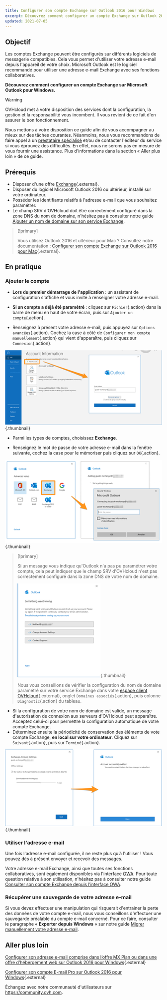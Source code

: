 ```yaml
---
title: Configurer son compte Exchange sur Outlook 2016 pour Windows
excerpt: Découvrez comment configurer un compte Exchange sur Outlook 2016 pour Windows
updated: 2021-07-05
---
```


## Objectif

Les comptes Exchange peuvent être configurés sur différents logiciels de messagerie compatibles. Cela vous permet d'utiliser votre adresse e-mail depuis l'appareil de votre choix. Microsoft Outlook est le logiciel recommandé pour utiliser une adresse e-mail Exchange avec ses fonctions collaboratives.

**Découvrez comment configurer un compte Exchange sur Microsoft Outlook pour Windows.**

> [!warning]
>
> OVHcloud met à votre disposition des services dont la configuration, la gestion et la responsabilité vous incombent. Il vous revient de ce fait d'en assurer le bon fonctionnement.
> 
> Nous mettons à votre disposition ce guide afin de vous accompagner au mieux sur des tâches courantes. Néanmoins, nous vous recommandons de faire appel à un [prestataire spécialisé](https://partner.ovhcloud.com/fr/) et/ou de contacter l'éditeur du service si vous éprouvez des difficultés. En effet, nous ne serons pas en mesure de vous fournir une assistance. Plus d'informations dans la section « Aller plus loin » de ce guide.
> 

## Prérequis

- Disposer d'une offre [Exchange](https://www.ovhcloud.com/fr/emails/){.external}.
- Disposer du logiciel Microsoft Outlook 2016 ou ultérieur, installé sur votre ordinateur.
- Posséder les identifiants relatifs à l'adresse e-mail que vous souhaitez paramétrer.
- Le champ SRV d'OVHcloud doit être correctement configuré dans la zone DNS du nom de domaine, n'hésitez pas à consulter notre guide [Ajouter un nom de domaine sur son service Exchange](/pages/web_cloud/email_and_collaborative_solutions/microsoft_exchange/exchange_adding_domain).

> [!primary]
>
> Vous utilisez Outlook 2016 et ultérieur pour Mac ? Consultez notre documentation : [Configurer son compte Exchange sur Outlook 2016 pour Mac](/pages/web_cloud/email_and_collaborative_solutions/microsoft_exchange/how_to_configure_outlook_2016_mac){.external}.
>

## En pratique

### Ajouter le compte

- **Lors du premier démarrage de l'application** : un assistant de configuration s'affiche et vous invite à renseigner votre adresse e-mail.

- **Si un compte a déjà été paramétré** : cliquez sur `Fichier`{.action} dans la barre de menu en haut de votre écran, puis sur `Ajouter un compte`{.action}.

- Renseignez à présent votre adresse e-mail, puis appuyez sur `Options avancées`{.action}. Cochez la case à côté de `Configurer mon compte manuellement`{.action} qui vient d'apparaître, puis cliquez sur `Connexion`{.action}. 

![exchange](images/config-outlook-exchange01.png){.thumbnail}

- Parmi les types de comptes, choisissez **Exchange**.

- Renseignez le mot de passe de votre adresse e-mail dans la fenêtre suivante, cochez la case pour le mémoriser puis cliquez sur `OK`{.action}.

![exchange](images/config-outlook-exchange02.png){.thumbnail}

> [!primary]
> 
> Si un message vous indique qu'Outlook n'a pas pu paramétrer votre compte, cela peut indiquer que le champ SRV d'OVHcloud n'est pas correctement configuré dans la zone DNS de votre nom de domaine.
> 
> ![exchange](images/config-outlook-exchange03.png){.thumbnail}
>
> Nous vous conseillons de vérifier la configuration du nom de domaine paramétré sur votre service Exchange dans votre [espace client OVHcloud](https://www.ovh.com/auth/?action=gotomanager&from=https://www.ovh.com/fr/&ovhSubsidiary=fr){.external}, onglet `Domaines associés`{.action}, puis colonne `Diagnostic`{.action} du tableau.
>

- Si la configuration de votre nom de domaine est valide, un message d'autorisation de connexion aux serveurs d'OVHcloud peut apparaître. Acceptez celui-ci pour permettre la configuration automatique de votre compte Exchange.
- Déterminez ensuite la périodicité de conservation des éléments de vote compte Exchange, **en local sur votre ordinateur**. Cliquez sur `Suivant`{.action}, puis sur `Terminé`{.action}.

![exchange](images/config-outlook-exchange04.png){.thumbnail}

### Utiliser l'adresse e-mail

Une fois l'adresse e-mail configurée, il ne reste plus qu’à l'utiliser ! Vous pouvez dès à présent envoyer et recevoir des messages.

Votre adresse e-mail Exchange, ainsi que toutes ses fonctions collaboratives, sont également disponibles via l'interface [OWA](https://www.ovh.com/fr/mail/). Pour toute question relative à son utilisation, n'hésitez pas à consulter notre guide [Consulter son compte Exchange depuis l’interface OWA](/pages/web_cloud/email_and_collaborative_solutions/using_the_outlook_web_app_webmail/email_owa).

### Récupérer une sauvegarde de votre adresse e-mail

Si vous devez effectuer une manipulation qui risquerait d'entrainer la perte des données de votre compte e-mail, nous vous conseillons d'effectuer une sauvegarde préalable du compte e-mail concerné. Pour ce faire, consulter le paragraphe « **Exporter depuis Windows** » sur notre guide [Migrer manuellement votre adresse e-mail](/pages/web/emails/manual_email_migration#exporter-depuis-windows).

## Aller plus loin

[Configurer son adresse e-mail comprise dans l’offre MX Plan ou dans une offre d’hébergement web sur Outlook 2016 pour Windows](/pages/web_cloud/email_and_collaborative_solutions/mx_plan/how_to_configure_outlook_2016){.external}

[Configurer son compte E-mail Pro sur Outlook 2016 pour Windows](/pages/web_cloud/email_and_collaborative_solutions/email_pro/how_to_configure_outlook_2016){.external}

Échangez avec notre communauté d'utilisateurs sur <https://community.ovh.com>.
